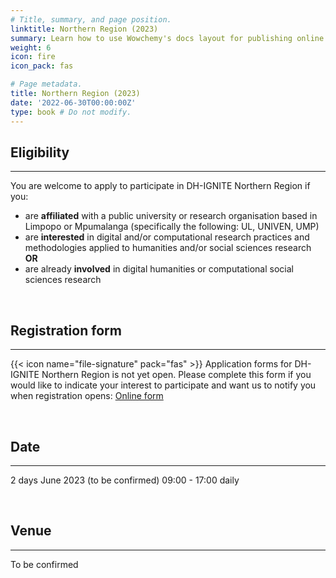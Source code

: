 ```yaml
---
# Title, summary, and page position.
linktitle: Northern Region (2023)
summary: Learn how to use Wowchemy's docs layout for publishing online courses, software documentation, and tutorials.
weight: 6
icon: fire
icon_pack: fas

# Page metadata.
title: Northern Region (2023)
date: '2022-06-30T00:00:00Z'
type: book # Do not modify.
---
```


## Eligibility
---
You are welcome to apply to participate in DH-IGNITE Northern Region if you:
- are **affiliated** with a public university or research organisation based in Limpopo or Mpumalanga (specifically the following: UL, UNIVEN, UMP)
- are **interested** in digital and/or computational research practices and methodologies applied to humanities and/or social sciences research  **OR** 
- are already **involved** in digital humanities or computational social sciences research

<br>

## Registration form
---

{{< icon name="file-signature" pack="fas" >}}
Application forms for DH-IGNITE Northern Region is not yet open. Please complete this form if you would like to indicate your interest to participate and want us to notify you when registration opens: [Online form](https://forms.gle/7w9ahc2bJkivka2M7)

<br>


## Date
---

2 days
June 2023 (to be confirmed)
09:00 - 17:00 daily

<br>

## Venue
---

To be confirmed